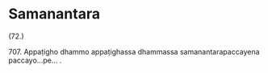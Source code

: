 # Samanantara

(72.)

707\. Appaṭigho dhammo appaṭighassa dhammassa samanantarapaccayena paccayo…pe… .
